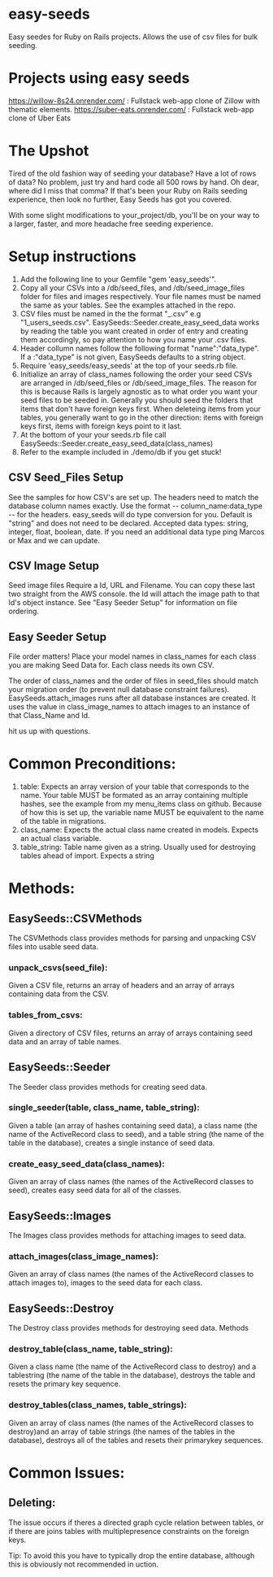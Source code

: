 # easy-seeds
Easy seedes for Ruby on Rails projects. Allows the use of csv files for bulk seeding.


# Projects using easy seeds
    
https://willow-8s24.onrender.com/ : Fullstack web-app clone of Zillow with thematic elements.
https://suber-eats.onrender.com/ : Fullstack web-app clone of Uber Eats
    

# The Upshot

Tired of the old fashion way of seeding your database? Have a lot of rows of data? No problem, just try and hard code all 500 rows by hand. Oh dear, where did I miss that comma? 
If that's been your Ruby on Rails seeding experience, then look no further, Easy Seeds has got you covered. 

With some slight modifications to your_project/db, you'll be on your way to a larger, faster, and more headache free seeding experience.

# Setup instructions

1. Add the following line to your Gemfile "gem 'easy_seeds'".
2. Copy all your CSVs into a /db/seed_files, and /db/seed_image_files folder for files and images respectively. Your file names must be named the same as your tables. See the examples attached in the repo.
3. CSV files must be named in the the format "<number>_<tablename plural>.csv" e.g "1_users_seeds.csv". EasySeeds::Seeder.create_easy_seed_data works by reading the table you want created in order of entry and creating them accordingly, so pay attention to how you name your .csv files.
4. Header collumn names follow the following format "name":"data_type". If a :"data_type" is not given, EasySeeds defaults to a string object.
5. Require 'easy_seeds/easy_seeds' at the top of your seeds.rb file.
6. Initialize an array of class_names following the order your seed CSVs are arranged in /db/seed_files or /db/seed_image_files. The reason for this is because Rails is largely agnostic as to what order you want your seed files to be seeded in. Generally you should seed the folders that items that don't have foreign keys first. When deleteing items from your tables, you generally want to go in the other direction: items with foreign keys first, items with foreign keys point to it last.
7. At the bottom of your your seeds.rb file call EasySeeds::Seeder.create_easy_seed_data(class_names)
8. Refer to the example included in ./demo/db if you get stuck!

## CSV Seed_Files Setup 

See the samples for how CSV's are set up. The headers need to match the database column names exactly. 
Use the format -- column_name:data_type -- for the headers. easy_seeds will do type conversion for you. Default is "string" and does not need to be declared. 
Accepted data types: string, integer, float, boolean, date. 
If you need an additional data type ping Marcos or Max and we can update. 

## CSV Image Setup

Seed image files Require a Id, URL and Filename. You can copy these last two straight from the AWS console.
the Id will attach the image path to that Id's object instance. See "Easy Seeder Setup" for information on file ordering. 

## Easy Seeder Setup 

File order matters!
Place your model names in class_names for each class you are making Seed Data for. Each class needs its own CSV. 

The order of class_names and the order of files in seed_files should match your migration order (to prevent null database constraint failures).
EasySeeds.attach_images runs after all database instances are created. It uses the value in class_image_names 
to attach images to an instance of that Class_Name and Id. 

hit us up with questions. 



# Common Preconditions:

1. table: Expects an array version of your table that corresponds to the name. 
    Your table MUST be formated as an array containing multiple hashes, see the example from my menu_items class on github.
    Because of how this is set up, the variable name MUST be equivalent to the name of the table in migrations.
2. class_name: Expects the actual class name created in models. Expects an actual class variable.
3. table_string: Table name given as a string. Usually used for destroying tables ahead of import. Expects a string

# Methods:

## EasySeeds::CSVMethods

The CSVMethods class provides methods for parsing and unpacking CSV files into usable seed data.


### unpack_csvs(seed_file): 

Given a CSV file, returns an array of headers and an array of arrays containing data from the CSV.
    
### tables_from_csvs: 
Given a directory of CSV files, returns an array of arrays containing seed data and an array of table names.

## EasySeeds::Seeder

The Seeder class provides methods for creating seed data.

### single_seeder(table, class_name, table_string):
    
Given a table (an array of hashes containing seed data), a class name (the name of the ActiveRecord class to seed), and a table string (the name of the table in the database), creates a single instance of seed data.

### create_easy_seed_data(class_names): 

Given an array of class names (the names of the ActiveRecord classes to seed), creates easy seed data for all of the classes.

## EasySeeds::Images

The Images class provides methods for attaching images to seed data.


### attach_images(class_image_names): 

Given an array of class names (the names of the ActiveRecord classes to attach images to), images to the seed data for each class.

## EasySeeds::Destroy

The Destroy class provides methods for destroying seed data.
Methods

### destroy_table(class_name, table_string): 

Given a class name (the name of the ActiveRecord class to destroy) and a tablestring (the name of the table in the database), destroys the table and resets the primary key sequence.

### destroy_tables(class_names, table_strings): 

Given an array of class names (the names of the ActiveRecord classes to destroy)and an array of table strings (the names of the tables in the database), destroys all of the tables and resets their primarykey sequences.


# Common Issues:

## Deleting:
    
The issue occurs if theres a directed graph cycle relation between tables, or if there are joins tables with multiplepresence constraints on the foreign keys. 

Tip: To avoid this you have to typically drop the entire database, although this is obviously not recommended in 
uction.

